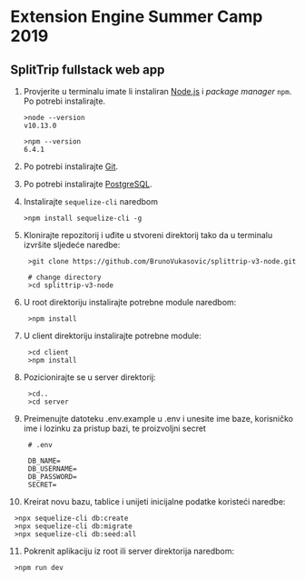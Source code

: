 # Extension Engine Summer Camp 2019
## SplitTrip fullstack web app

<!-- markdownlint-disable MD033 -->

1. Provjerite u terminalu imate li instaliran [Node.js](https://nodejs.org/en/) i _package manager_ `npm`. Po potrebi instalirajte.
   ```shell
   >node --version
   v10.13.0

   >npm --version
   6.4.1
   ```

2. Po potrebi instalirajte [Git](https://git-scm.com/downloads).

3. Po potrebi instalirajte [PostgreSQL](https://www.postgresql.org/download/).

4. Instalirajte `sequelize-cli` naredbom
   ```shell
   >npm install sequelize-cli -g

   ```

5. Klonirajte repozitorij i uđite u stvoreni direktorij tako da u terminalu izvršite sljedeće naredbe:

   ```shell
    >git clone https://github.com/BrunoVukasovic/splittrip-v3-node.git

    # change directory
    >cd splittrip-v3-node
   ```

6. U root direktoriju instalirajte potrebne module naredbom:
   ```shell
    >npm install
   ```

7. U client direktoriju instalirajte potrebne module:
   ```shell
    >cd client
	>npm install
   ```

8. Pozicionirajte se u server direktorij:
   ```shell
    >cd..
	>cd server
   ```

9. Preimenujte datoteku .env.example u .env i unesite ime baze, korisničko ime i lozinku za pristup bazi, te proizvoljni secret
   ```shell
	# .env
	
	DB_NAME=
	DB_USERNAME=
	DB_PASSWORD=
	SECRET=
   ```

10. Kreirat novu bazu, tablice i unijeti inicijalne podatke koristeći naredbe: 
   ```shell
    >npx sequelize-cli db:create
    >npx sequelize-cli db:migrate
    >npx sequelize-cli db:seed:all
   ```

11. Pokrenit aplikaciju iz root ili server direktorija naredbom:
   ```shell
    >npm run dev
   ```
